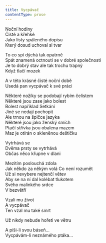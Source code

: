 ```yaml
---
title: Vycpávač
contentType: prose
---
```


<section>

Noční hodiny  
Čisté a křehké  
Jako listy spáleného dopisu  
Který dosud uchoval si tvar

To co spí dýchá tak opatrně  
Spát znamená octnouti se v dobré společnosti  
Je to dobrý stav ale tak trochu trapný  
Když tlačí mozek

A v této krásné čisté noční době  
Usedá pan vycpávač k své práci

Některé nožíky se podobají rybím čelistem  
Některé jsou zase jako bolest  
Bolest například Setkání  
Jiné se nedají pochopit  
Ale trnou na špičce jazyka  
Některé jsou jako ženský smích  
Ptačí střívka jsou obalena mazem  
Maz je otírán o skleněnou deštičku

Vytrhává se  
Dvěma prsty se vytrhává  
Občas něco křupne v dlani

Mezitím poslouchá zdola  
Jak někdo za někým volá Co není rozumět  
Už si nevybere nejtenčí větev  
Aby se na ní dal kolébat tlukotem  
Svého malinkého srdce  
V bezvětří

Vzali mu život  
A vycpávač  
Ten vzal mu také smrt

Už nikdy nebude hořeti ve větru

A píši-li svou báseň…  
Vycpávám-li neznámého ptáka…

</section>
